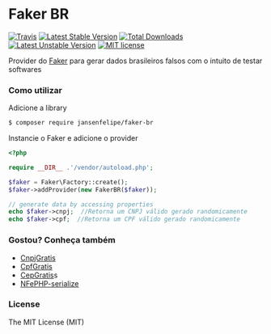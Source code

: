 # Faker BR
[![Travis](https://travis-ci.org/jansenfelipe/faker-br.svg?branch=1.0)](https://travis-ci.org/jansenfelipe/faker-br)
[![Latest Stable Version](https://poser.pugx.org/jansenfelipe/faker-br/v/stable.svg)](https://packagist.org/packages/jansenfelipe/faker-br) 
[![Total Downloads](https://poser.pugx.org/jansenfelipe/faker-br/downloads.svg)](https://packagist.org/packages/jansenfelipe/faker-br) 
[![Latest Unstable Version](https://poser.pugx.org/jansenfelipe/faker-br/v/unstable.svg)](https://packagist.org/packages/jansenfelipe/faker-br)
[![MIT license](https://poser.pugx.org/jansenfelipe/nfephp-serialize/license.svg)](http://opensource.org/licenses/MIT)

Provider do [Faker](https://github.com/fzaninotto/Faker) para gerar dados brasileiros falsos com o intuito de testar softwares

### Como utilizar

Adicione a library

```sh
$ composer require jansenfelipe/faker-br
```
Instancie o Faker e adicione o provider

```php
<?php

require __DIR__ .'/vendor/autoload.php';

$faker = Faker\Factory::create();
$faker->addProvider(new FakerBR($faker));

// generate data by accessing properties
echo $faker->cnpj;  //Retorna um CNPJ válido gerado randomicamente
echo $faker->cpf;  //Retorna um CPF válido gerado randomicamente
```

### Gostou? Conheça também

* [CnpjGratis](https://github.com/jansenfelipe/cnpj-gratis)
* [CpfGratis](https://github.com/jansenfelipe/cpf-gratis)
* [CepGratis](https://github.com/jansenfelipe/cep-gratis)s
* [NFePHP-serialize](https://github.com/jansenfelipe/nfephp-serialize)

### License

The MIT License (MIT)
